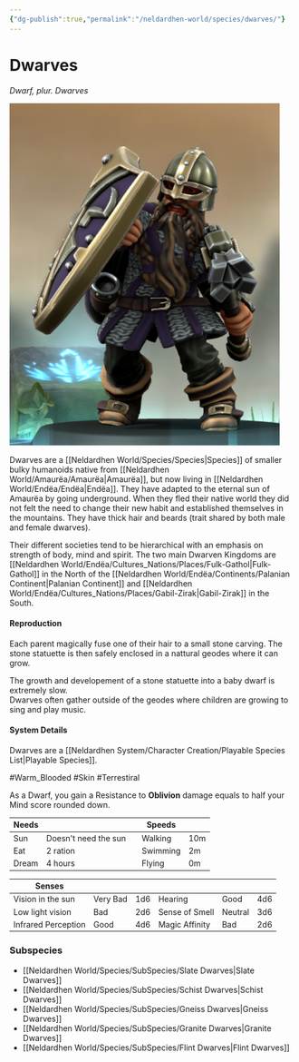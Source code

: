 ```yaml
---
{"dg-publish":true,"permalink":"/neldardhen-world/species/dwarves/"}
---
```


# Dwarves
*Dwarf, plur. Dwarves*

![Beriagond.png|100](/img/user/Images/Species/Beriagond.png)

Dwarves are a [[Neldardhen World/Species/Species\|Species]] of smaller bulky humanoids native from [[Neldardhen World/Amaurëa/Amaurëa\|Amaurëa]], but now living in [[Neldardhen World/Endëa/Endëa\|Endëa]]. They have adapted to the eternal sun of Amaurëa by going underground. When they fled their native world they did not felt the need to change their new habit and established themselves in the mountains. They have thick hair and beards (trait shared by both male and female dwarves).

Their different societies tend to be hierarchical with an emphasis on strength of body, mind and spirit. The two main Dwarven Kingdoms are [[Neldardhen World/Endëa/Cultures_Nations/Places/Fulk-Gathol\|Fulk-Gathol]] in the North of the [[Neldardhen World/Endëa/Continents/Palanian Continent\|Palanian Continent]] and [[Neldardhen World/Endëa/Cultures_Nations/Places/Gabil-Zirak\|Gabil-Zirak]] in the South.

#### Reproduction
Each parent magically fuse one of their hair to a small stone carving. The stone statuette is then safely enclosed in a nattural geodes where it can grow.

The growth and developement of a stone statuette into a baby dwarf is extremely slow.  
Dwarves often gather outside of the geodes where children are growing to sing and play music.


#### System Details
Dwarves are a [[Neldardhen System/Character Creation/Playable Species List\|Playable Species]].

#Warm_Blooded #Skin #Terrestiral 

As a Dwarf, you gain a Resistance to **Oblivion** damage equals to half your Mind score rounded down.

| **Needs** |                      |     | **Speeds** |     |
| --------- | -------------------- | --- | ---------- | --- |
| Sun       | Doesn't need the sun |     | Walking    | 10m |
| Eat       | 2 ration             |     | Swimming   | 2m  |
| Dream     | 4 hours              |     | Flying     | 0m  |

| **Senses**          |          |     |                |         |     |
| ------------------- | -------- | --- | -------------- | ------- | --- |
| Vision in the sun   | Very Bad | 1d6 | Hearing        | Good    | 4d6 |
| Low light vision    | Bad      | 2d6 | Sense of Smell | Neutral | 3d6 |
| Infrared Perception | Good     | 4d6 | Magic Affinity | Bad     | 2d6 |

### Subspecies
- [[Neldardhen World/Species/SubSpecies/Slate Dwarves\|Slate Dwarves]]
- [[Neldardhen World/Species/SubSpecies/Schist Dwarves\|Schist Dwarves]]
- [[Neldardhen World/Species/SubSpecies/Gneiss Dwarves\|Gneiss Dwarves]]
- [[Neldardhen World/Species/SubSpecies/Granite Dwarves\|Granite Dwarves]]
- [[Neldardhen World/Species/SubSpecies/Flint Dwarves\|Flint Dwarves]]

